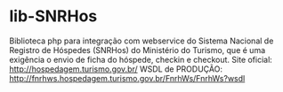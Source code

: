 lib-SNRHos
==========

Biblioteca php para integração com webservice do Sistema Nacional de Registro de Hóspedes (SNRHos) do Ministério do Turismo, que é uma exigência o envio de ficha do hóspede, checkin e checkout.
Site oficial: http://hospedagem.turismo.gov.br/
WSDL de PRODUÇÃO: http://fnrhws.hospedagem.turismo.gov.br/FnrhWs/FnrhWs?wsdl

